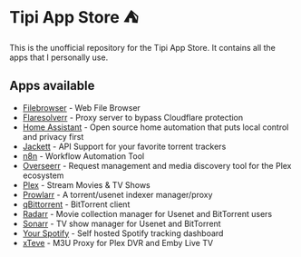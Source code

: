 # Tipi App Store ⛺️

This is the unofficial repository for the Tipi App Store. It contains all the apps that I personally use.

## Apps available

- [Filebrowser](https://github.com/filebrowser/filebrowser) - Web File Browser
- [Flaresolverr](https://github.com/FlareSolverr/FlareSolverr) - Proxy server to bypass Cloudflare protection
- [Home Assistant](https://github.com/home-assistant/core) - Open source home automation that puts local control and privacy first
- [Jackett](https://github.com/Jackett/Jackett) - API Support for your favorite torrent trackers
- [n8n](https://github.com/n8n-io/n8n) - Workflow Automation Tool
- [Overseerr](https://github.com/sct/overseerr) - Request management and media discovery tool for the Plex ecosystem
- [Plex](https://github.com/plexinc/pms-docker) - Stream Movies & TV Shows
- [Prowlarr](https://github.com/Prowlarr/Prowlarr/) - A torrent/usenet indexer manager/proxy
- [qBittorrent](https://github.com/qbittorrent/qBittorrent) - BitTorrent client
- [Radarr](https://github.com/Radarr/Radarr) - Movie collection manager for Usenet and BitTorrent users
- [Sonarr](https://github.com/Sonarr/Sonarr) - TV show manager for Usenet and BitTorrent
- [Your Spotify](https://github.com/Yooooomi/your_spotify) - Self hosted Spotify tracking dashboard
- [xTeve](https://github.com/xteve-project/xTeVe) - M3U Proxy for Plex DVR and Emby Live TV